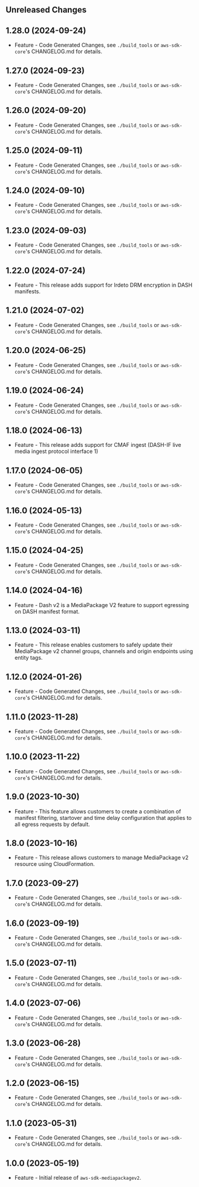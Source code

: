 Unreleased Changes
------------------

1.28.0 (2024-09-24)
------------------

* Feature - Code Generated Changes, see `./build_tools` or `aws-sdk-core`'s CHANGELOG.md for details.

1.27.0 (2024-09-23)
------------------

* Feature - Code Generated Changes, see `./build_tools` or `aws-sdk-core`'s CHANGELOG.md for details.

1.26.0 (2024-09-20)
------------------

* Feature - Code Generated Changes, see `./build_tools` or `aws-sdk-core`'s CHANGELOG.md for details.

1.25.0 (2024-09-11)
------------------

* Feature - Code Generated Changes, see `./build_tools` or `aws-sdk-core`'s CHANGELOG.md for details.

1.24.0 (2024-09-10)
------------------

* Feature - Code Generated Changes, see `./build_tools` or `aws-sdk-core`'s CHANGELOG.md for details.

1.23.0 (2024-09-03)
------------------

* Feature - Code Generated Changes, see `./build_tools` or `aws-sdk-core`'s CHANGELOG.md for details.

1.22.0 (2024-07-24)
------------------

* Feature - This release adds support for Irdeto DRM encryption in DASH manifests.

1.21.0 (2024-07-02)
------------------

* Feature - Code Generated Changes, see `./build_tools` or `aws-sdk-core`'s CHANGELOG.md for details.

1.20.0 (2024-06-25)
------------------

* Feature - Code Generated Changes, see `./build_tools` or `aws-sdk-core`'s CHANGELOG.md for details.

1.19.0 (2024-06-24)
------------------

* Feature - Code Generated Changes, see `./build_tools` or `aws-sdk-core`'s CHANGELOG.md for details.

1.18.0 (2024-06-13)
------------------

* Feature - This release adds support for CMAF ingest (DASH-IF live media ingest protocol interface 1)

1.17.0 (2024-06-05)
------------------

* Feature - Code Generated Changes, see `./build_tools` or `aws-sdk-core`'s CHANGELOG.md for details.

1.16.0 (2024-05-13)
------------------

* Feature - Code Generated Changes, see `./build_tools` or `aws-sdk-core`'s CHANGELOG.md for details.

1.15.0 (2024-04-25)
------------------

* Feature - Code Generated Changes, see `./build_tools` or `aws-sdk-core`'s CHANGELOG.md for details.

1.14.0 (2024-04-16)
------------------

* Feature - Dash v2 is a MediaPackage V2 feature to support egressing on DASH manifest format.

1.13.0 (2024-03-11)
------------------

* Feature - This release enables customers to safely update their MediaPackage v2 channel groups, channels and origin endpoints using entity tags.

1.12.0 (2024-01-26)
------------------

* Feature - Code Generated Changes, see `./build_tools` or `aws-sdk-core`'s CHANGELOG.md for details.

1.11.0 (2023-11-28)
------------------

* Feature - Code Generated Changes, see `./build_tools` or `aws-sdk-core`'s CHANGELOG.md for details.

1.10.0 (2023-11-22)
------------------

* Feature - Code Generated Changes, see `./build_tools` or `aws-sdk-core`'s CHANGELOG.md for details.

1.9.0 (2023-10-30)
------------------

* Feature - This feature allows customers to create a combination of manifest filtering, startover and time delay configuration that applies to all egress requests by default.

1.8.0 (2023-10-16)
------------------

* Feature - This release allows customers to manage MediaPackage v2 resource using CloudFormation.

1.7.0 (2023-09-27)
------------------

* Feature - Code Generated Changes, see `./build_tools` or `aws-sdk-core`'s CHANGELOG.md for details.

1.6.0 (2023-09-19)
------------------

* Feature - Code Generated Changes, see `./build_tools` or `aws-sdk-core`'s CHANGELOG.md for details.

1.5.0 (2023-07-11)
------------------

* Feature - Code Generated Changes, see `./build_tools` or `aws-sdk-core`'s CHANGELOG.md for details.

1.4.0 (2023-07-06)
------------------

* Feature - Code Generated Changes, see `./build_tools` or `aws-sdk-core`'s CHANGELOG.md for details.

1.3.0 (2023-06-28)
------------------

* Feature - Code Generated Changes, see `./build_tools` or `aws-sdk-core`'s CHANGELOG.md for details.

1.2.0 (2023-06-15)
------------------

* Feature - Code Generated Changes, see `./build_tools` or `aws-sdk-core`'s CHANGELOG.md for details.

1.1.0 (2023-05-31)
------------------

* Feature - Code Generated Changes, see `./build_tools` or `aws-sdk-core`'s CHANGELOG.md for details.

1.0.0 (2023-05-19)
------------------

* Feature - Initial release of `aws-sdk-mediapackagev2`.


